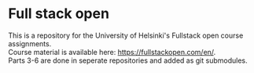 # Full stack open
This is a repository for the University of Helsinki's Fullstack open course assignments.  
Course material is available here: https://fullstackopen.com/en/.  
Parts 3-6 are done in seperate repositories and added as git submodules.
